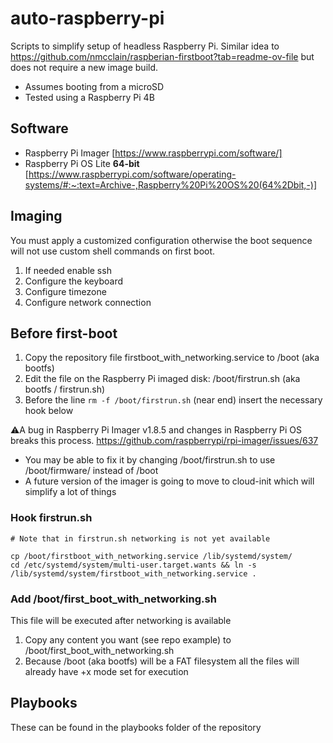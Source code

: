 # auto-raspberry-pi
Scripts to simplify setup of headless Raspberry Pi. Similar idea to https://github.com/nmcclain/raspberian-firstboot?tab=readme-ov-file but does not require a new image build.

* Assumes booting from a microSD
* Tested using a Raspberry Pi 4B

## Software

* Raspberry Pi Imager [https://www.raspberrypi.com/software/]
* Raspberry Pi OS Lite **64-bit** [https://www.raspberrypi.com/software/operating-systems/#:~:text=Archive-,Raspberry%20Pi%20OS%20(64%2Dbit,-)]

## Imaging

You must apply a customized configuration otherwise the boot sequence will not use custom shell commands on first boot.

1. If needed enable ssh
1. Configure the keyboard
1. Configure timezone
1. Configure network connection

## Before first-boot

1. Copy the repository file firstboot_with_networking.service to /boot (aka bootfs)
1. Edit the file on the Raspberry Pi imaged disk: /boot/firstrun.sh (aka bootfs / firstrun.sh)
1. Before the line `rm -f /boot/firstrun.sh` (near end) insert the necessary hook below

⚠️A bug in Raspberry Pi Imager v1.8.5 and changes in Raspberry Pi OS breaks this process. https://github.com/raspberrypi/rpi-imager/issues/637
- You may be able to fix it by changing /boot/firstrun.sh to use /boot/firmware/ instead of /boot
- A future version of the imager is going to move to cloud-init which will simplify a lot of things

### Hook firstrun.sh

```shell
# Note that in firstrun.sh networking is not yet available

cp /boot/firstboot_with_networking.service /lib/systemd/system/
cd /etc/systemd/system/multi-user.target.wants && ln -s /lib/systemd/system/firstboot_with_networking.service .
```

### Add /boot/first_boot_with_networking.sh

This file will be executed after networking is available

1. Copy any content you want (see repo example) to /boot/first_boot_with_networking.sh
1. Because /boot (aka bootfs) will be a FAT filesystem all the files will already have +x mode set for execution

## Playbooks

These can be found in the playbooks folder of the repository
